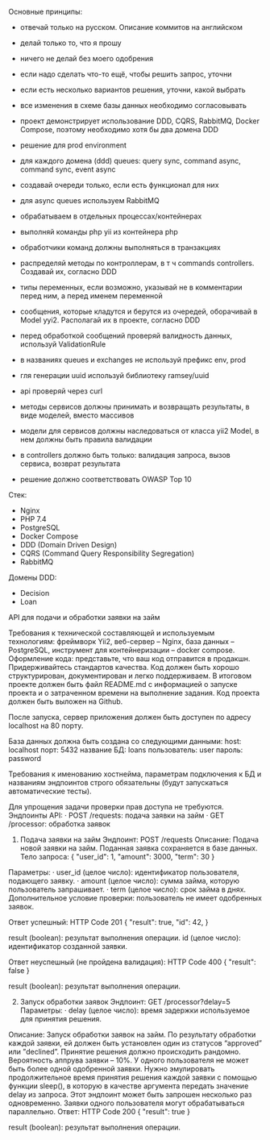 Основные принципы:
- отвечай только на русском. Описание коммитов на английском
- делай только то, что я прошу
- ничего не делай без моего одобрения
- если надо сделать что-то ещё, чтобы решить запрос, уточни
- если есть несколько вариантов решения, уточни, какой выбрать
- все изменения в схеме базы данных необходимо согласовывать
- проект демонстрирует использование DDD, CQRS, RabbitMQ, Docker Compose, поэтому необходимо
  хотя бы два домена DDD

- решение для prod environment
- для каждого домена (ddd) queues: query sync, command async, command sync, event async
- создавай очереди только, если есть функционал для них
- для async queues используем RabbitMQ
- обрабатываем в отдельных процессах/контейнерах
- выполняй команды php yii из контейнера php
- обработчики команд должны выполняться в транзакциях
- распределяй методы по контроллерам, в т ч commands controllers. Cоздавай их, согласно DDD
- типы переменных, если возможно, указывай не в комментарии перед ним, а перед именем переменной
- сообщения, которые кладутся и берутся из очередей, оборачивай в Model yyi2.
  Располагай их в проекте, согласно DDD
- перед обработкой сообщений проверяй валидность данных, используй ValidationRule
- в названиях queues и exchanges не используй префикс env, prod
- гля генерации uuid используй библиотеку ramsey/uuid
- api проверяй через curl
- методы сервисов должны принимать и возвращать результаты, в виде моделей, вместо массивов
- модели для сервисов должны наследоваться от класса yii2 Model, в нем должны быть правила валидации
- в controllers должно быть только: валидация запроса, вызов сервиса, возврат результата
- решение должно соответствовать OWASP Top 10


Стек:
- Nginx
- PHP 7.4
- PostgreSQL
- Docker Compose
- DDD (Domain Driven Design)
- CQRS (Command Query Responsibility Segregation)
- RabbitMQ

Домены DDD:
- Decision
- Loan


API для подачи и обработки заявки на займ

Требования к технической составляющей и используемым технологиям: фреймворк Yii2, веб-сервер – Nginx, база данных – PostgreSQL, инструмент для контейнеризации – docker compose.
Оформление кода: представьте, что ваш код отправится в продакшн. Придерживайтесь стандартов качества. Код должен быть хорошо структурирован, документирован и легко поддерживаем.
В итоговом проекте должен быть файл README.md с информацией о запуске проекта и о затраченном времени на выполнение задания. Код проекта должен быть выложен на Github.

После запуска, сервер приложения должен быть доступен по адресу localhost на 80 порту.

База данных должна быть создана со следующими данными:
host: localhost
порт: 5432
название БД: loans
пользователь: user
пароль: password

Требования к именованию хостнейма, параметрам подключения к БД и названиям эндпоинтов строго обязательны (будут запускаться автоматические тесты).

Для упрощения задачи проверки прав доступа не требуются.
Эндпоинты API:
·     POST /requests: подача заявки на займ
·     GET /processor: обработка заявок
1. Подача заявки на займ
   Эндпоинт: POST /requests
   Описание: Подача новой заявки на займ. Поданная заявка сохраняется в базе данных.
   Тело запроса:
   {
   "user_id": 1,
   "amount": 3000,
   "term": 30
   }

Параметры:
·     user_id (целое число): идентификатор пользователя, подающего заявку.
·     amount (целое число): сумма займа, которую пользователь запрашивает.
·     term (целое число): срок займа в днях.
Дополнительное условие проверки: пользователь не имеет одобренных заявок.




Ответ успешный:
HTTP Code 201
{
"result": true,
"id": 42,
}

result (boolean): результат выполнения операции.
id (целое число): идентификатор созданной заявки.

Ответ неуспешный (не пройдена валидация):
HTTP Code 400
{
"result": false
}

result (boolean): результат выполнения операции.

2. Запуск обработки заявок
   Эндпоинт: GET /processor?delay=5
   Параметры:
   ·     delay (целое число): время задержки используемое для принятия решения.

Описание: Запуск обработки заявок на займ. По результату обработки каждой заявки, ей должен быть установлен один из статусов “approved” или ”declined”. Принятие решения должно происходить рандомно. Вероятность аппрува заявки – 10%. У одного пользователя не может быть более одной одобренной заявки. Нужно эмулировать продолжительное время принятия решения каждой заявки с помощью функции sleep(), в которую в качестве аргумента передать значение delay из запроса. Этот эндпоинт может быть запрошен несколько раз одновременно. Заявки одного пользователя могут обрабатываться параллельно.
Ответ:
HTTP Code 200
{
"result": true
}

result (boolean): результат выполнения операции.
 


